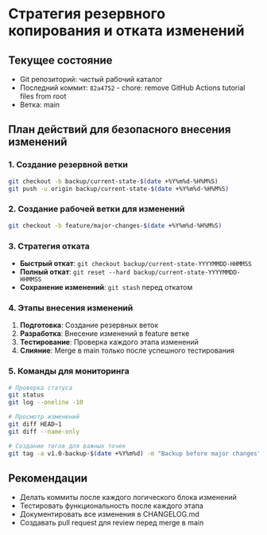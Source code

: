 # Стратегия резервного копирования и отката изменений

## Текущее состояние
- Git репозиторий: чистый рабочий каталог
- Последний коммит: `82a4752` - chore: remove GitHub Actions tutorial files from root
- Ветка: main

## План действий для безопасного внесения изменений

### 1. Создание резервной ветки
```bash
git checkout -b backup/current-state-$(date +%Y%m%d-%H%M%S)
git push -u origin backup/current-state-$(date +%Y%m%d-%H%M%S)
```

### 2. Создание рабочей ветки для изменений
```bash
git checkout -b feature/major-changes-$(date +%Y%m%d-%H%M%S)
```

### 3. Стратегия отката
- **Быстрый откат**: `git checkout backup/current-state-YYYYMMDD-HHMMSS`
- **Полный откат**: `git reset --hard backup/current-state-YYYYMMDD-HHMMSS`
- **Сохранение изменений**: `git stash` перед откатом

### 4. Этапы внесения изменений
1. **Подготовка**: Создание резервных веток
2. **Разработка**: Внесение изменений в feature ветке
3. **Тестирование**: Проверка каждого этапа изменений
4. **Слияние**: Merge в main только после успешного тестирования

### 5. Команды для мониторинга
```bash
# Проверка статуса
git status
git log --oneline -10

# Просмотр изменений
git diff HEAD~1
git diff --name-only

# Создание тегов для важных точек
git tag -a v1.0-backup-$(date +%Y%m%d) -m "Backup before major changes"
```

## Рекомендации
- Делать коммиты после каждого логического блока изменений
- Тестировать функциональность после каждого этапа
- Документировать все изменения в CHANGELOG.md
- Создавать pull request для review перед merge в main 